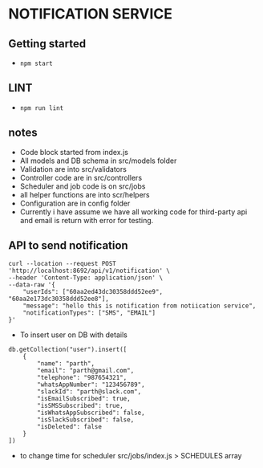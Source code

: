 # NOTIFICATION SERVICE

## Getting started 
- ```npm start```

## LINT
- ```npm run lint```


## notes
- Code block started from index.js
- All models and DB schema in src/models folder
- Validation are into src/validators
- Controller code are in src/controllers
- Scheduler and job code is on src/jobs
- all helper functions are into scr/helpers
- Configuration are in config folder
- Currently i have assume we have all working code for third-party api and email is return with error for testing. 

## API to send notification
```
curl --location --request POST 'http://localhost:8692/api/v1/notification' \
--header 'Content-Type: application/json' \
--data-raw '{
    "userIds": ["60aa2ed43dc30358ddd52ee9", "60aa2e173dc30358ddd52ee8"],
    "message": "hello this is notification from notiication service",
    "notificationTypes": ["SMS", "EMAIL"]
}'
```

- To insert user on DB with details
```
db.getCollection("user").insert([
    {
        "name": "parth",
        "email": "parth@gmail.com",
        "telephone": "987654321",
        "whatsAppNumber": "123456789",
        "slackId": "parth@slack.com",
        "isEmailSubscribed": true,
        "isSMSSubscribed": true,
        "isWhatsAppSubscribed": false,
        "isSlackSubscribed": false,
        "isDeleted": false
    }
])
```

- to change time for scheduler src/jobs/index.js > SCHEDULES array
